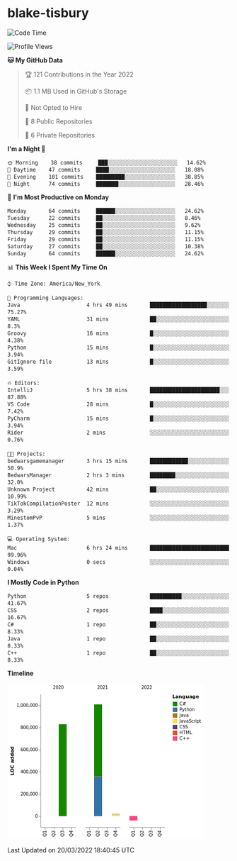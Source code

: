 # blake-tisbury

<!--START_SECTION:waka-->
![Code Time](http://img.shields.io/badge/Code%20Time-165%20hrs%2052%20mins-blue)

![Profile Views](http://img.shields.io/badge/Profile%20Views-0-blue)

**🐱 My GitHub Data** 

> 🏆 121 Contributions in the Year 2022
 > 
> 📦 1.1 MB Used in GitHub's Storage 
 > 
> 🚫 Not Opted to Hire
 > 
> 📜 8 Public Repositories 
 > 
> 🔑 6 Private Repositories  
 > 
**I'm a Night 🦉** 

```text
🌞 Morning    38 commits     ███░░░░░░░░░░░░░░░░░░░░░░   14.62% 
🌆 Daytime    47 commits     ████░░░░░░░░░░░░░░░░░░░░░   18.08% 
🌃 Evening    101 commits    █████████░░░░░░░░░░░░░░░░   38.85% 
🌙 Night      74 commits     ███████░░░░░░░░░░░░░░░░░░   28.46%

```
📅 **I'm Most Productive on Monday** 

```text
Monday       64 commits     ██████░░░░░░░░░░░░░░░░░░░   24.62% 
Tuesday      22 commits     ██░░░░░░░░░░░░░░░░░░░░░░░   8.46% 
Wednesday    25 commits     ██░░░░░░░░░░░░░░░░░░░░░░░   9.62% 
Thursday     29 commits     ██░░░░░░░░░░░░░░░░░░░░░░░   11.15% 
Friday       29 commits     ██░░░░░░░░░░░░░░░░░░░░░░░   11.15% 
Saturday     27 commits     ██░░░░░░░░░░░░░░░░░░░░░░░   10.38% 
Sunday       64 commits     ██████░░░░░░░░░░░░░░░░░░░   24.62%

```


📊 **This Week I Spent My Time On** 

```text
⌚︎ Time Zone: America/New_York

💬 Programming Languages: 
Java                     4 hrs 49 mins       ██████████████████░░░░░░░   75.27% 
YAML                     31 mins             ██░░░░░░░░░░░░░░░░░░░░░░░   8.3% 
Groovy                   16 mins             █░░░░░░░░░░░░░░░░░░░░░░░░   4.38% 
Python                   15 mins             █░░░░░░░░░░░░░░░░░░░░░░░░   3.94% 
GitIgnore file           13 mins             █░░░░░░░░░░░░░░░░░░░░░░░░   3.59%

🔥 Editors: 
IntelliJ                 5 hrs 38 mins       ██████████████████████░░░   87.88% 
VS Code                  28 mins             █░░░░░░░░░░░░░░░░░░░░░░░░   7.42% 
PyCharm                  15 mins             █░░░░░░░░░░░░░░░░░░░░░░░░   3.94% 
Rider                    2 mins              ░░░░░░░░░░░░░░░░░░░░░░░░░   0.76%

🐱‍💻 Projects: 
bedwarsgamemanager       3 hrs 15 mins       ████████████░░░░░░░░░░░░░   50.9% 
BedwarsManager           2 hrs 3 mins        ████████░░░░░░░░░░░░░░░░░   32.0% 
Unknown Project          42 mins             ██░░░░░░░░░░░░░░░░░░░░░░░   10.99% 
TikTokCompilationPoster  12 mins             ░░░░░░░░░░░░░░░░░░░░░░░░░   3.29% 
MinestomPvP              5 mins              ░░░░░░░░░░░░░░░░░░░░░░░░░   1.37%

💻 Operating System: 
Mac                      6 hrs 24 mins       █████████████████████████   99.96% 
Windows                  0 secs              ░░░░░░░░░░░░░░░░░░░░░░░░░   0.04%

```

**I Mostly Code in Python** 

```text
Python                   5 repos             ██████████░░░░░░░░░░░░░░░   41.67% 
CSS                      2 repos             ████░░░░░░░░░░░░░░░░░░░░░   16.67% 
C#                       1 repo              ██░░░░░░░░░░░░░░░░░░░░░░░   8.33% 
Java                     1 repo              ██░░░░░░░░░░░░░░░░░░░░░░░   8.33% 
C++                      1 repo              ██░░░░░░░░░░░░░░░░░░░░░░░   8.33%

```


**Timeline**

![Chart not found](https://raw.githubusercontent.com/blake-tisbury/blake-tisbury/main/charts/bar_graph.png) 


 Last Updated on 20/03/2022 18:40:45 UTC
<!--END_SECTION:waka-->
